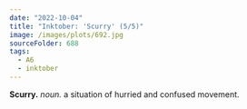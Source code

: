 ```yaml
---
date: "2022-10-04"
title: "Inktober: 'Scurry' (5/5)"
image: /images/plots/692.jpg
sourceFolder: 688
tags:
  - A6
  - inktober
---
```


**Scurry.** _noun._ a situation of hurried and confused movement.
